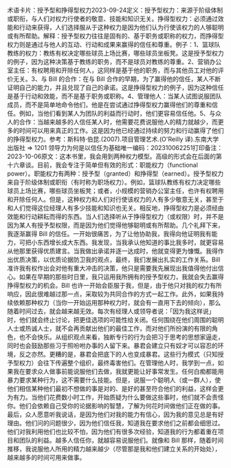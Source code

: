 

术语卡片：授予型和挣得型权力2023-09-24定义：授予型权力：来源于阶级体制或职衔，与人们对权力行使者的敬意、技能和知识无关。挣得型权力：必须通过效能和行动来获得，人们选择服从于这种权力是因为他们认为行使该权力的人够聪明或有所帮助。解释：授予型权力往往是固有的、基于职务或职称的权力，而挣得型权力则是通过与他人的互动、行动和成果来赢得的信任和尊重。例子：1、篮球队教练的权力：教练有权决定哪些球员上场比赛，哪些球员坐板凳。这是授予型权力的例子，因为这种决策基于教练的职务，而不是球员对教练的尊重。2、营销办公室主任：有权聘用和开除任何人，这同样是基于他的职务，而与其他员工对他的评价无关。3、与 Bill 的合作：在与 Bill 合作的早期，为了赢得他的信任，某人不断证明自己的能力，并且兑现了自己的承诺。这是挣得型权力的例子，因为这种信任是基于行动和效能，而不是基于职务或职称。4、管理他人：当某人试图说服团队成员，而不是简单地命令他们，他是在尝试通过挣得型权力赢得他们的尊重和信任。例如，当他们看到某人为团队的利益而行动时，他们更容易信任他。5、与众人的合作：当越来越多的人信任某人时，他需要花费说服他人的精力就越少，而更多的时间可以用来真正的工作。这是因为他已经通过持续的努力和行动赢得了他们的挣得型权力。参考：斯科特·伯昆.(2007).项目管理艺术.(O'Reilly 译).东南大学出版社 => 1201 领导力为何是以信任为基础唯一编码：202310062251打印备注：2023-10-06原文：这本书里，我会用到两种权力模型。高级的形式会在后面的第十六章谈。目前，我会专注于简单但有效的形式：职能权力（functional power）。职能权力有两种：授予型（granted）和挣得型（earned）。授予型权力来自于阶级体制或职衔（有时称为职场权力）。例如，篮球队教练有权力决定哪些球员上场比赛，哪些球员坐板凳；或者，小规模的营销办公室主任，也许有权聘用和开除任何人。但是，这种权力和人们对行使该权力的人有多少敬意无关，甚至于和人们觉得这位经理人有多少技能和知识也无关。相反地，挣得型权力是必须经由效能和行动耕耘而得的东西。当人们选择听从于挣得型权力（或权限）时，并不是因为某人有授予型权限，而是因为他们觉得他够聪明或有所帮助。几个礼拜下来，我逐渐赢得 Bill 的信任。一开始很痛苦，为了让他协助我，我得向他证明我有能力，可把小东西增长成大东西。我发现，当我承认他知道的事比我多时，就更容易从他那里获得优质建言。当我做出承诺并逐一达成时，他就变得更为慷慨。我得作出优质决策，以优质论据防卫我的观点，最终，我们发展出扎实的工作关系。Bill 准许我有权作出会对他有重大冲击的决策，他只是需要我先展现出我值得他付出信心。如果在早期的那些时日里，我只运用我所拥有的授予型权力，我就会失去赢得挣得型权力的机会。Bill 也许一开始会臣服于我，但是，由于他只对我的权力有所响应，因此很难越过那一点，采取较为共同合作的方式一起工作。此外，如果我持续依赖那种权力（当你一开始运用那种权力时，就会有一直用下去的倾向），那么随着时间过去，就会越来越无效。每次有经理人或领导者说：「因为我这样说」时，他们就会终止讨论，把更佳选项的可能性给关闭。任何围绕在他们周围的聪明人士或热诚人士，就不会再贡献出他们的最佳工作，而对他们所扮演的有限的角色，也不会快乐。从组织观点来看，独断专行的行为会把习于思考的思想家逼走，同时也会鼓励那些习于照吩咐办事的人留下来。暴君会建立只有奴才可以容忍的环境，反之亦然。更糟的是，暴君会把底下的人也变成暴君。这些行为模式（只知授予型权力）会往下传遍整个组织，最终毒害他们。在管理他人时，我学到一点，如果我在要求众人做事前能说服他们去做，我就更能让好事常发生。任何白痴都能用暴力要求某种行为，这不需要什么技能。但是，说服一个聪明人（或一群人），使他们相信某种他们最初不想做的事是对的、是好的甚至符合他们的利益，这样会更为有力。当他们花费数小时工作，开始质疑为什么要做这些事时，他们就不会责怪你。他们会依赖自己受你的论据影响的智慧，了解为何花时间做他们正在做的事。最后，众人愿意听我说话，是因为他们对我的能力有信心，因为我的意见总是有好理由。他们问的问题很少，因为他们信任我，知道我在要求他们之前都会细思过。他们对我利用他们也比较不怕，因为他们有很多次经验，知道我的行为都着重在项目和团队的利益。越多人信任你，就越容易说服他们。就像和 Bill 那样，随着时间推移，我说服他人所用的精力越来越少（尽管那是我和他们建立关系的开始处），越来越多的时间可用来做事。